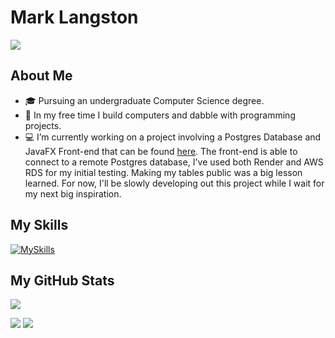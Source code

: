 # Mark Langston

<a href="https://www.linkedin.com/in/-mark-langston">
    <img src="https://img.shields.io/badge/-Linkedin-blue?style=flat-square&logo=linkedin">
</a>

## About Me
 * 🎓 Pursuing an undergraduate Computer Science degree.
 * 📖 In my free time I build computers and dabble with programming projects.
 * 💻 I’m currently working on a project involving a Postgres Database and JavaFX Front-end that can be found [here](https://github.com/Mark-Langston/Marks_Computer_Builds_Remote). The front-end is able to connect to a remote Postgres database, I've used both Render and AWS RDS for my initial testing. Making my tables public was a big lesson learned. For now, I'll be slowly developing out this project while I wait for my next big inspiration.

## My Skills

[![MySkills](https://skillicons.dev/icons?i=idea,clion,vscode,eclipse,anaconda,html,css,wordpress,github,postman,powershell,bash,linux,redhat,debian,discord,ps,blender,gamemakerstudio,godot,unity,unreal,cs,dotnet,cpp,java,maven,py,postgres,sqlite)](https://skillicons.dev)

## My GitHub Stats

![](http://github-profile-summary-cards.vercel.app/api/cards/profile-details?username=Mark-Langston&theme=dracula)

![](http://github-profile-summary-cards.vercel.app/api/cards/repos-per-language?username=Mark-Langston&theme=dracula)
![](http://github-profile-summary-cards.vercel.app/api/cards/most-commit-language?username=Mark-Langston&theme=dracula)
